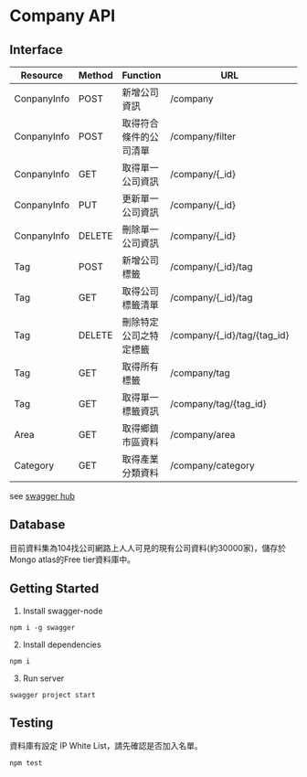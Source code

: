 # Company API
## Interface
| Resource    | Method | Function               | URL                         | Param       |
|-------------|--------|------------------------|-----------------------------|-------------|
| ConpanyInfo | POST   | 新增公司資訊           | /company                    | Company     |
| ConpanyInfo | POST   | 取得符合條件的公司清單 | /company/filter             | Filter      |
| ConpanyInfo | GET    | 取得單一公司資訊       | /company/{_id}              | _id         |
| ConpanyInfo | PUT    | 更新單一公司資訊       | /company/{_id}              | _id         |
| ConpanyInfo | DELETE | 刪除單一公司資訊       | /company/{_id}              | _id         |
| Tag         | POST   | 新增公司標籤           | /company/{_id}/tag          | _id         |
| Tag         | GET    | 取得公司標籤清單       | /company/{_id}/tag          | _id         |
| Tag         | DELETE | 刪除特定公司之特定標籤 | /company/{_id}/tag/{tag_id} | _id, tag_id |
| Tag         | GET    | 取得所有標籤           | /company/tag                |             |
| Tag         | GET    | 取得單一標籤資訊       | /company/tag/{tag_id}       | tag_id      |
| Area        | GET    | 取得鄉鎮市區資料       | /company/area               |             |
| Category    | GET    | 取得產業分類資料       | /company/category           |             |

see [swagger hub](https://swaggerhub.com/apis/lichi.chen/hiring-company_data_api/0.0.1)

## Database
目前資料集為104找公司網路上人人可見的現有公司資料(約30000家)，儲存於Mongo atlas的Free tier資料庫中。

## Getting Started
1. Install swagger-node
```
npm i -g swagger
```

2. Install dependencies
```
npm i 
```

3. Run server
```
swagger project start
```
## Testing
資料庫有設定 IP White List，請先確認是否加入名單。
```
npm test
```
